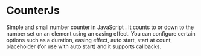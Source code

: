 # CounterJs

Simple and small number counter in JavaScript . It counts to or down to the number set on an element using an easing effect. You can configure certain options such as a duration, easing effect, auto start, start at count, placeholder (for use with auto start) and it supports callbacks.